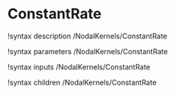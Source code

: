 <!-- MOOSE Documentation Stub: Remove this when content is added. -->

# ConstantRate
!syntax description /NodalKernels/ConstantRate

!syntax parameters /NodalKernels/ConstantRate

!syntax inputs /NodalKernels/ConstantRate

!syntax children /NodalKernels/ConstantRate
